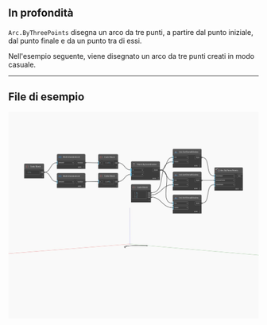 ## In profondità
`Arc.ByThreePoints` disegna un arco da tre punti, a partire dal punto iniziale, dal punto finale e da un punto tra di essi.

Nell'esempio seguente, viene disegnato un arco da tre punti creati in modo casuale.

___
## File di esempio

![ByThreePoints](./Autodesk.DesignScript.Geometry.Arc.ByThreePoints_img.jpg)

